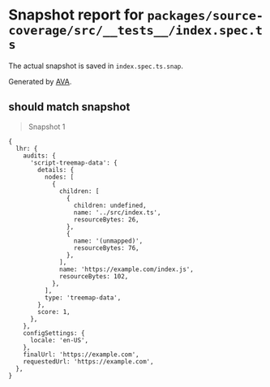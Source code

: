 # Snapshot report for `packages/source-coverage/src/__tests__/index.spec.ts`

The actual snapshot is saved in `index.spec.ts.snap`.

Generated by [AVA](https://avajs.dev).

## should match snapshot

> Snapshot 1

    {
      lhr: {
        audits: {
          'script-treemap-data': {
            details: {
              nodes: [
                {
                  children: [
                    {
                      children: undefined,
                      name: '../src/index.ts',
                      resourceBytes: 26,
                    },
                    {
                      name: '(unmapped)',
                      resourceBytes: 76,
                    },
                  ],
                  name: 'https://example.com/index.js',
                  resourceBytes: 102,
                },
              ],
              type: 'treemap-data',
            },
            score: 1,
          },
        },
        configSettings: {
          locale: 'en-US',
        },
        finalUrl: 'https://example.com',
        requestedUrl: 'https://example.com',
      },
    }
